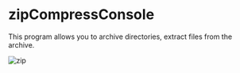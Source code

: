 # zipCompressConsole
This program allows you to archive directories, extract files from the archive. 

![zip](https://user-images.githubusercontent.com/64738687/171996262-857a702d-5eea-4211-a153-300aa6aac257.PNG)
